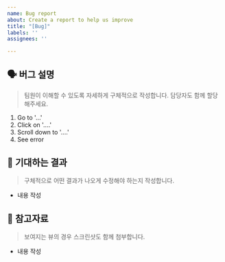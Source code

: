 ```yaml
---
name: Bug report
about: Create a report to help us improve
title: "[Bug]"
labels: ''
assignees: ''

---
```


## 🗣 버그 설명

> 팀원이 이해할 수 있도록 자세하게 구체적으로 작성합니다. 담당자도 함께 할당해주세요.

1. Go to '...'
2. Click on '....'
3. Scroll down to '....'
4. See error

## 🤔 기대하는 결과

> 구체적으로 어떤 결과가 나오게 수정해야 하는지 작성합니다.

- 내용 작성

## 🔗 참고자료

> 보여지는 뷰의 경우 스크린샷도 함께 첨부합니다.

- 내용 작성
